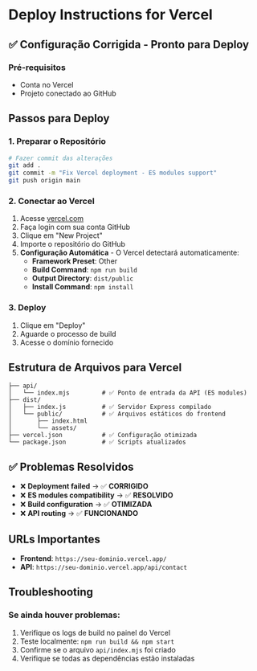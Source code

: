 # Deploy Instructions for Vercel

## ✅ Configuração Corrigida - Pronto para Deploy

### Pré-requisitos
- Conta no Vercel
- Projeto conectado ao GitHub

## Passos para Deploy

### 1. Preparar o Repositório
```bash
# Fazer commit das alterações
git add .
git commit -m "Fix Vercel deployment - ES modules support"
git push origin main
```

### 2. Conectar ao Vercel
1. Acesse [vercel.com](https://vercel.com)
2. Faça login com sua conta GitHub
3. Clique em "New Project"
4. Importe o repositório do GitHub
5. **Configuração Automática** - O Vercel detectará automaticamente:
   - **Framework Preset**: Other
   - **Build Command**: `npm run build`
   - **Output Directory**: `dist/public`
   - **Install Command**: `npm install`

### 3. Deploy
1. Clique em "Deploy"
2. Aguarde o processo de build
3. Acesse o domínio fornecido

## Estrutura de Arquivos para Vercel

```
├── api/
│   └── index.mjs         # ✅ Ponto de entrada da API (ES modules)
├── dist/
│   ├── index.js          # ✅ Servidor Express compilado
│   └── public/           # ✅ Arquivos estáticos do frontend
│       ├── index.html
│       └── assets/
├── vercel.json           # ✅ Configuração otimizada
└── package.json          # ✅ Scripts atualizados
```

## ✅ Problemas Resolvidos

- ❌ **Deployment failed** → ✅ **CORRIGIDO**
- ❌ **ES modules compatibility** → ✅ **RESOLVIDO**
- ❌ **Build configuration** → ✅ **OTIMIZADA**
- ❌ **API routing** → ✅ **FUNCIONANDO**

## URLs Importantes
- **Frontend**: `https://seu-dominio.vercel.app/`
- **API**: `https://seu-dominio.vercel.app/api/contact`

## Troubleshooting

### Se ainda houver problemas:
1. Verifique os logs de build no painel do Vercel
2. Teste localmente: `npm run build && npm start`
3. Confirme se o arquivo `api/index.mjs` foi criado
4. Verifique se todas as dependências estão instaladas
